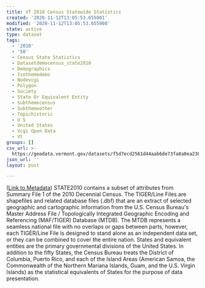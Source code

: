 ```yaml
---
title: VT 2010 Census Statewide Statistics
created: '2020-11-12T13:05:53.655001'
modified: '2020-11-12T13:05:53.655008'
state: active
type: dataset
tags:
  - '2010'
  - '50'
  - Census State Statistics
  - Datasetdemocensus_state2010
  - Demographics
  - Isothemedemo
  - Nodevcgi
  - Polygon
  - Society
  - State Or Equivalent Entity
  - Subthemecensus
  - Subthemeother
  - Topichistoric
  - U S
  - United States
  - Vcgi Open Data
  - Vt
groups: []
csv_url: >-
  https://geodata.vermont.gov/datasets/f5d7ecd2561d44aab6de73fa0a0ea230_5.csv?outSR=%7B%22latestWkid%22%3A32145%2C%22wkid%22%3A32145%7D
json_url: ''
layout: post

---
```

(<a href='http://maps.vcgi.vermont.gov/gisdata/metadata/DemoCensus_STATE2010.htm' target='_blank'>Link to Metadata</a>) STATE2010 contains a subset of attributes from Summary File 1 of the 2010 Decennial Census. The TIGER/Line Files are shapefiles and related database files (.dbf) that are an extract of selected geographic and cartographic information from the U.S. Census Bureau's Master Address File / Topologically Integrated Geographic Encoding and Referencing (MAF/TIGER) Database (MTDB). The MTDB represents a seamless national file with no overlaps or gaps between parts, however, each TIGER/Line File is designed to stand alone as an independent data set, or they can be combined to cover the entire nation. States and equivalent entities are the primary governmental divisions of the United States. In addition to the fifty States, the Census Bureau treats the District of Columbia, Puerto Rico, and each of the Island Areas (American Samoa, the Commonwealth of the Northern Mariana Islands, Guam, and the U.S. Virgin Islands) as the statistical equivalents of States for the purpose of data presentation.
